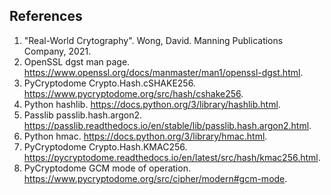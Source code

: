 ## References
1. "Real-World Crytography". Wong, David. Manning Publications Company, 2021.
1. OpenSSL dgst man page. https://www.openssl.org/docs/manmaster/man1/openssl-dgst.html.
1. PyCryptodome Crypto.Hash.cSHAKE256. https://www.pycryptodome.org/src/hash/cshake256.
1. Python hashlib. https://docs.python.org/3/library/hashlib.html.
1. Passlib passlib.hash.argon2. https://passlib.readthedocs.io/en/stable/lib/passlib.hash.argon2.html.
1. Python hmac. https://docs.python.org/3/library/hmac.html.
1. PyCryptodome Crypto.Hash.KMAC256. https://pycryptodome.readthedocs.io/en/latest/src/hash/kmac256.html.
1. PyCryptodome GCM mode of operation. https://www.pycryptodome.org/src/cipher/modern#gcm-mode.

